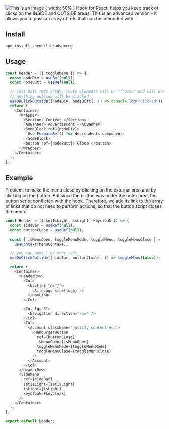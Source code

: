 ![This is an image](https://myoctocat.com/assets/images/octocats/octocat-24.png) { width: 50% }
Hook for React, helps you keep track of clicks on the INSIDE and OUTSIDE areas. This is an advanced version - it allows you to pass an array of refs that can be interacted with.

## Install

```
npm install useonclickadvanced
```

## Usage

```js
const Header = ({ toggleMenu }) => {
  const nodeDiv = useRef(null);
  const nodeButt = useRef(null);

  // just pass refs array, these elements will be "frozen" and will not be clicked
  // anything outside will be clicked
  useOnClickOutside([nodeDiv, nodeButt], () => console.log("clicked"));
  return (
    <Container>
      <Wrapper>
        <Section> Content </Section>
        <AdBanner> Advertisment </AdBanner>
        <SomeBlock ref={nodeDiv}>
          Use ForwardRef() for descendents components
        </SomeBlock>
        <button ref={nodeButt}> Close </button>
      </Wrapper>
    </Container>
  );
};
```

## Example

Problem: to make the menu close by clicking on the external area and by clicking on the button. But since the button was under the outer area, the button script conflicted with the hook. Therefore, we add its link to the array of links that do not need to perform actions, so that the button script closes the menu.

```js
const Header = ({ setIsLight, isLight, keycloak }) => {
  const sideBar = useRef(null);
  const buttonCLose = useRef(null);

  const { isMenuOpen, toggleMenuMode, toggleMenu, toggleMenuClose } =
    useContext(MenuContext);

  // you can pass 1 or more refs
  useOnClickOutside([sideBar, buttonCLose], () => toggleMenu(false));

  return (
    <Container>
      <HeaderRow>
        <Col>
          <NavLink to="/">
            <SiteLogo src={logo} />
          </NavLink>
        </Col>

        <Col lg="6">
          <Navigation direction="row" />
        </Col>
        <Col>
          <Account className="justify-content-end">
            <HamburgerButton
              ref={buttonCLose}
              isMenuOpen={isMenuOpen}
              toggleMenuMode={toggleMenuMode}
              toggleMenuClose={toggleMenuClose}
            />
          </Account>
        </Col>
      </HeaderRow>
      <SideMenu
        ref={sideBar}
        setIsLight={setIsLight}
        isLight={isLight}
        keycloak={keycloak}
      />
    </Container>
  );
};

export default Header;
```

